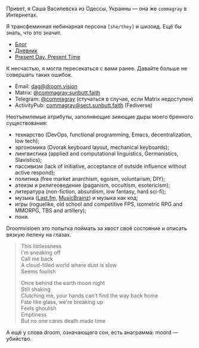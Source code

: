 Привет, я Саша Василевска из Одессы, Украины — она же `commagray` в Интернетах.

Я трансфеминная небинарная персона `[she/they]` и шизоид. Ещё бы знать, что это значит.

- [Блог](/blog.html)
- [Дневник](/notes.html)
- [Present Day, Present Time](/now.html)

К несчастью, я могла пересекаться с вами ранее. Давайте больше не совершать таких ошибок.

- Email: [dag@droom.vision](mailto:dag@droom.vision)
- Matrix: [@commagray:sunbutt.faith](https://matrix.to/#/@commagray:sunbutt.faith)
- Telegram: [@commagray](https://t.me/commagray) (стучаться в случае, если Matrix недоступен)
- ActivityPub: [commagray@sect.sunbutt.faith](https://sect.sunbutt.faith/commagray) (Fediverse)

Неотъемлемые атрибуты, заполняющие зияющие дыры моего бренного существования:

- технарство (DevOps, functional programming, Emacs, decentralization, low tech);
- эргономика (Dvorak keyboard layout, mechanical keyboards);
- лингвистика (applied and computational linguistics, Germanistics, Slavistics);
- пассивизм (lack of initiative, acceptance of outside influence without active respond);
- политика (free market anarchism, egoism, voluntarism, DIY);
- атеизм и религеоведение (paganism, occultism, esotericism);
- литература (non-fiction, absurdism, low fantasy, hard sci-fi);
- музыка ([Last.fm](https://www.last.fm/user/commagray), [MusicBrainz](https://musicbrainz.org/user/commagray_revived/collections)) и музыка как код;
- игры (roguelike, old school and competitive FPS, isometric RPG and MMORPG, TBS and artillery);
- пони.

Droomvisioen это попытка поймать за хвост своё состояние и описать вязкую пелену на глазах.

> This listlessness  
> I'm sneaking off  
> Call me back  
> A cloud-filled world where dust is slow  
> Seems foolish
> 
> Once behind the earth moon night  
> Still shaking  
> Clutching me, your hands can't find the way back home  
> Fate like glass, we're breaking up  
> Feels ghoulish  
> Emptiness  
> But no one cares death made time

А ещё у слова droom, означающего сон, есть анаграмма: moord — убийство.
